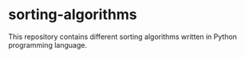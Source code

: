 # sorting-algorithms
This repository contains different sorting algorithms written in Python programming language.
